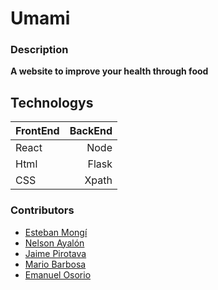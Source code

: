 # Umami

### Description
**A website to improve your health through food**

## Technologys
| FrontEnd      | BackEnd |
| --------- | -----:|
| React  | Node |
| Html     |  Flask  |
| CSS      |  Xpath   |


### Contributors

*	[Esteban Mongí](https://github.com/EstebanMongui "Esteban mongui")
*	[Nelson Ayalón](https://github.com/nelsonalayon "Nelson Ayalon")
*	[Jaime Pirotava](https://github.com/dan2005p "Jaime Pirotava")
*	[Mario Barbosa](https://github.com/mariobarbosa777 "Barbosa")
*	[Emanuel Osorio](https://github.com/emanuelosva "Emanuel Osorio")
